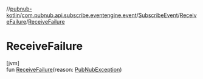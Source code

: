 //[pubnub-kotlin](../../../../index.md)/[com.pubnub.api.subscribe.eventengine.event](../../index.md)/[SubscribeEvent](../index.md)/[ReceiveFailure](index.md)/[ReceiveFailure](-receive-failure.md)

# ReceiveFailure

[jvm]\
fun [ReceiveFailure](-receive-failure.md)(reason: [PubNubException](../../../com.pubnub.api/-pub-nub-exception/index.md))
